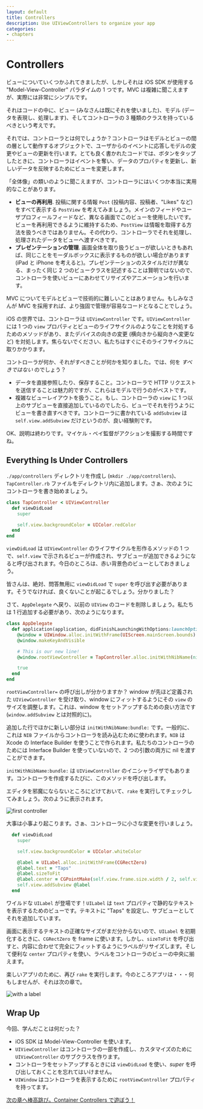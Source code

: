 ```yaml
---
layout: default
title: Controllers
description: Use UIViewControllers to organize your app
categories:
- chapters
---
```


# Controllers

ビューについていくつかふれてきましたが、しかしそれは iOS SDK が使用する "Model-View-Controller" パラダイムの 1 つです。MVC は複雑に聞こえますが、実際には非常にシンプルです。

それはコードの中に、ビュー (みなさんは既にそれを使いました)、モデル (データを表現し、処理します)、そしてコントローラの 3 種類のクラスを持っているべきという考えです。

それでは、コントローラとは何でしょうか？コントローラはモデルとビューの間の層として動作するオブジェクトで、ユーザからのイベントに応答しモデルの変更やビューの更新を行います。とても良く書かれたコードでは、ボタンをタップしたときに、コントローラはイベントを奪い、データのプロパティを更新し、新しいデータを反映するためにビューを変更します。

「全体像」の類いのように聞こえますが、コントローラにはいくつか本当に実用的なことがあります。

- **ビューの再利用**. 投稿に関する情報 `Post` (投稿内容、投稿者、"Likes" など) をすべて表示する `PostView` を考えてみましょう。メインのフィードやユーザプロフィールフィードなど、異なる画面でこのビューを使用したいです。ビューを再利用できるように維持するため、`PostView` は情報を取得する方法を扱うべきではありません。その代わり、コントローラでそれを処理し、処理されたデータをビューへ渡すべきです。
- **プレゼンテーションの管理**. 画面全体を取り扱うビューが欲しいときもあれば、同じことをモーダルボックスに表示するものが欲しい場合があります (iPad と iPhone を考えると)。プレゼンテーションのスタイルだけが異なる、まったく同じ 2 つのビュークラスを記述することは賢明ではないので、コントローラを使いビューにあわせてリサイズやアニメーションを行います。

MVC についてモデルとビューで技術的に難しいことはありません。もしみなさんが MVC を採用すれば、より強固で管理が容易なコードとなることでしょう。

iOS の世界では、コントローラは `UIViewController` です。`UIViewController` には 1 つの `view` プロパティとビューのライフサイクルのようなことを対処するためのメソッドがあり、またデバイスの向きの変更 (横向きから縦向きへ変更など) を対処します。焦らないでください、私たちはすぐにそのライフサイクルに取りかかります。

コントローラが何か、それがすべきことが何かを知りました。では、何を *すべきではない* のでしょう？

- データを直接参照したり、保存すること。コントローラで HTTP リクエストを送信することは魅力的ですが、これらはモデルで行うのがベストです。
- 複雑なビューレイアウトを扱うこと。もし、コントローラの `view` に 1 つ以上のサブビューを直接追加しているのでしたら、ビューでそれを行うようにビューを書き直すべきです。コントローラに書かれている `addSubview` は `self.view.addSubview` だけというのが、良い経験則です。

OK、説明は終わりです。マイケル・ベイ監督がアクションを撮影する時間ですね。

## Everything Is Under Controllers

`./app/controllers` ディレクトリを作成し (`mkdir ./app/controllers`)、`TapController.rb` ファイルをディレクトリ内に追加します。さぁ、次のようにコントローラを書き始めましょう。

```ruby
class TapController < UIViewController
  def viewDidLoad
    super

    self.view.backgroundColor = UIColor.redColor
  end
end
```

`viewDidLoad` は `UIViewController` のライフサイクルを形作るメソッドの 1 つで、`self.view` で示されるビューが作成され、サブビューが追加できるようになると呼び出されます。今日のところは、赤い背景色のビューとしておきましょう。

皆さんは、絶対、問答無用に `viewDidLoad` で `super` を呼び出す必要があります。そうでなければ、良くないことが起こるでしょう。分かりました？

さて、`AppDelegate` へ戻り、以前の `UIView` のコードを削除しましょう。私たちは 1 行追加する必要があり、次のようになります。

```ruby
class AppDelegate
  def application(application, didFinishLaunchingWithOptions:launchOptions)
    @window = UIWindow.alloc.initWithFrame(UIScreen.mainScreen.bounds)
    @window.makeKeyAndVisible

    # This is our new line!
    @window.rootViewController = TapController.alloc.initWithNibName(nil, bundle: nil)

    true
  end
end
```

`rootViewController=` の呼び出しが分かりますか？ window が先ほど定義された `UIViewController` を受け取り、window にフィットするようにその `view` のサイズを調整します。これは、window をセットアップするための良い方法です(`window.addSubview` とは対照的に)。

追加した行でほかに新しい部分は `initWithNibName:bundle:` です。一般的に、これは `NIB` ファイルからコントローラを読み込むために使われます。`NIB` は Xcode の Interface Builder を使うことで作られます。私たちのコントローラのためには Interface Builder を使っていないので、2 つの引数の両方に nil を渡すことができます。

`initWithNibName:bundle:` は `UIViewController` のイニシャライザでもあります。コントローラを作成するたびに、このメソッドを呼び出します。

エディタを邪魔にならないところにどけておいて、`rake` を実行してチェックしてみましょう。次のように表示されます。

![first controller](images/1.png)

大事は小事より起こります。さぁ、コントローラに小さな変更を行いましょう。

```ruby
  def viewDidLoad
    super

    self.view.backgroundColor = UIColor.whiteColor

    @label = UILabel.alloc.initWithFrame(CGRectZero)
    @label.text = "Taps"
    @label.sizeToFit
    @label.center = CGPointMake(self.view.frame.size.width / 2, self.view.frame.size.height / 2)
    self.view.addSubview @label
  end
```

ワイルドな `UILabel` が登場です！`UILabel` は `text` プロパティで静的なテキストを表示するためのビューです。テキストに "Taps" を設定し、サブビューとしてそれを追加しています。

画面に表示するテキストの正確なサイズがまだ分からないので、`UILabel` を初期化するときに、`CGRectZero` を frame に使います。しかし、`sizeToFit` を呼び出すと、内容に合わせて完全にフィットするようにラベルがリサイズします。そして便利な `center` プロパティを使い、ラベルをコントローラのビューの中央に揃えます。

楽しいアプリのために、再び `rake` を実行します。今のところアプリは・・・何もしませんが、それは次の章で。

![with a label](images/2.png)

## Wrap Up

今回、学んだことは何だった？

- iOS SDK は Model-View-Controller を使います。
- `UIViewController` はコントローラの一部を作成し、カスタマイズのために `UIViewController` のサブクラスを作ります。
- コントローラをセットアップするときには `viewDidLoad` を使い、*super* を呼び出しておくことを忘れてはいけません。
- `UIWindow` はコントローラを表示するために `rootViewController` プロパティを持ってます。

[次の章へ棒高跳び。Container Controllers で遊ぼう！](/4-containers)
